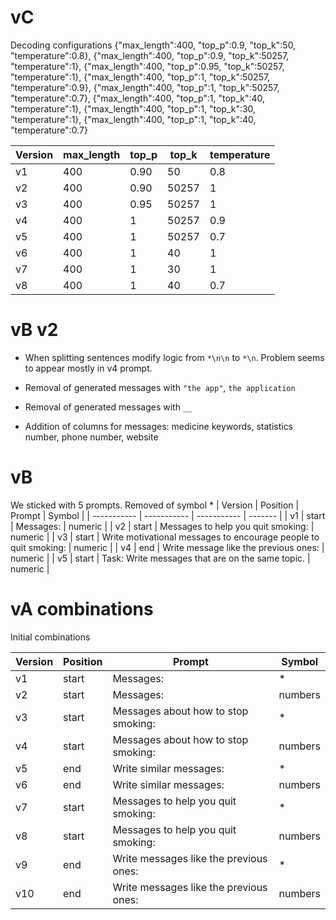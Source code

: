 # vC
Decoding configurations
{"max_length":400, "top_p":0.9, "top_k":50, "temperature":0.8},
                  {"max_length":400, "top_p":0.9, "top_k":50257, "temperature":1},
                  {"max_length":400, "top_p":0.95, "top_k":50257, "temperature":1},
                  {"max_length":400, "top_p":1, "top_k":50257, "temperature":0.9},
                  {"max_length":400, "top_p":1, "top_k":50257, "temperature":0.7},
                  {"max_length":400, "top_p":1, "top_k":40, "temperature":1},
                  {"max_length":400, "top_p":1, "top_k":30, "temperature":1},
                  {"max_length":400, "top_p":1, "top_k":40, "temperature":0.7}

| Version | max_length | top_p | top_k | temperature |
| ------- | ---------- | ----- | ----- | ----------- |
| v1      | 400        | 0.90  | 50    | 0.8         |
| v2      | 400        | 0.90  | 50257 | 1           |
| v3      | 400        | 0.95  | 50257 | 1           |
| v4      | 400        | 1     | 50257 | 0.9         |
| v5      | 400        | 1     | 50257 | 0.7         |
| v6      | 400        | 1     | 40    | 1           |
| v7      | 400        | 1     | 30    | 1           |
| v8      | 400        | 1     | 40    | 0.7         |

# vB v2
* When splitting sentences modify logic from `*\n\n` to `*\n`. Problem seems to appear mostly in v4 prompt.

* Removal of generated messages with `"the app"`, `the application`
* Removal of generated messages with `__`
* Addition of columns for messages: medicine keywords, statistics number, phone number, website

# vB
We sticked with 5 prompts. Removed of symbol *
| Version     | Position    | Prompt      | Symbol  |
| ----------- | ----------- | ----------- | ------- |
| v1          | start       | Messages:   | numeric |
| v2          | start       | Messages to help you quit smoking: | numeric |
| v3          | start       | Write motivational messages to encourage people to quit smoking: | numeric |
| v4          | end         | Write message like the previous ones: | numeric |
| v5          | start         | Task: Write messages that are on the same topic. | numeric |

# vA combinations
Initial combinations

| Version     | Position    | Prompt      | Symbol  |
| ----------- | ----------- | ----------- | ------- |
| v1          | start       | Messages:   | *       |
| v2          | start       | Messages:   | numbers |
| v3          | start       | Messages about how to stop smoking: | * |
| v4          | start       | Messages about how to stop smoking: | numbers |
| v5          | end         | Write similar messages: | * |
| v6          | end         | Write similar messages: | numbers |
| v7          | start       | Messages to help you quit smoking: | * |
| v8          | start       | Messages to help you quit smoking: | numbers |
| v9          | end         | Write messages like the previous ones: | * |
| v10         | end         | Write messages like the previous ones: | numbers |
